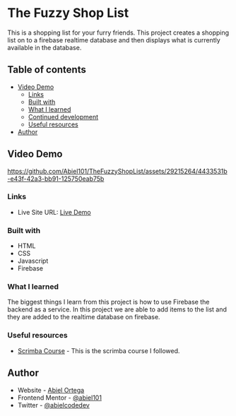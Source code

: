 # The Fuzzy Shop List
This is a shopping list for your furry friends. This project creates a shopping list on to a firebase realtime database and then displays what is currently available in the database.

## Table of contents

- [Video Demo](#screenshot)
  - [Links](#links)
  - [Built with](#built-with)
  - [What I learned](#what-i-learned)
  - [Continued development](#continued-development)
  - [Useful resources](#useful-resources)
- [Author](#author)

## Video Demo

https://github.com/Abiel101/TheFuzzyShopList/assets/29215264/4433531b-e43f-42a3-bb91-125750eab75b

### Links

- Live Site URL: [Live Demo]([https://your-live-site-url.com](https://fuzzy-shop-list.netlify.app/))

### Built with

- HTML
- CSS
- Javascript
- Firebase

### What I learned

The biggest things I learn from this project is how to use Firebase the backend as a service. In this project we are able to add items to the list and they are added to the realtime database on firebase.

### Useful resources

- [Scrimba Course](https://scrimba.com/learn/firebase) - This is the scrimba course I followed.

## Author

- Website - [Abiel Ortega](https://abiel-code-dev.webflow.io)
- Frontend Mentor - [@abiel101](https://www.frontendmentor.io/profile/abiel101)
- Twitter - [@abielcodedev](https://www.twitter.com/abielcodedev)
